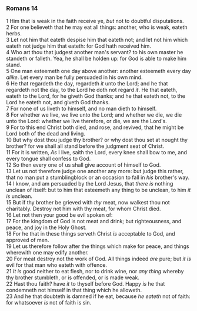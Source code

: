 ### Romans 14

1 Him that is weak in the faith receive ye, *but* not to doubtful disputations.  
2 For one believeth that he may eat all things: another, who is weak, eateth herbs.  
3 Let not him that eateth despise him that eateth not; and let not him which eateth not judge him that eateth: for God hath received him.  
4 Who art thou that judgest another man's servant? to his own master he standeth or falleth. Yea, he shall be holden up: for God is able to make him stand.  
5 One man esteemeth one day above another: another esteemeth every day *alike*. Let every man be fully persuaded in his own mind.  
6 He that regardeth the day, regardeth *it* unto the Lord; and he that regardeth not the day, to the Lord he doth not regard *it*. He that eateth, eateth to the Lord, for he giveth God thanks; and he that eateth not, to the Lord he eateth not, and giveth God thanks.  
7 For none of us liveth to himself, and no man dieth to himself.  
8 For whether we live, we live unto the Lord; and whether we die, we die unto the Lord: whether we live therefore, or die, we are the Lord's.  
9 For to this end Christ both died, and rose, and revived, that he might be Lord both of the dead and living.  
10 But why dost thou judge thy brother? or why dost thou set at nought thy brother? for we shall all stand before the judgment seat of Christ.  
11 For it is written, *As* I live, saith the Lord, every knee shall bow to me, and every tongue shall confess to God.  
12 So then every one of us shall give account of himself to God.  
13 Let us not therefore judge one another any more: but judge this rather, that no man put a stumblingblock or an occasion to fall in *his* brother's way.  
14 I know, and am persuaded by the Lord Jesus, that *there is* nothing unclean of itself: but to him that esteemeth any thing to be unclean, to him *it is* unclean.  
15 But if thy brother be grieved with *thy* meat, now walkest thou not charitably. Destroy not him with thy meat, for whom Christ died.  
16 Let not then your good be evil spoken of:  
17 For the kingdom of God is not meat and drink; but righteousness, and peace, and joy in the Holy Ghost.  
18 For he that in these things serveth Christ *is* acceptable to God, and approved of men.  
19 Let us therefore follow after the things which make for peace, and things wherewith one may edify another.  
20 For meat destroy not the work of God. All things indeed *are* pure; but *it is* evil for that man who eateth with offence.  
21 *It is* good neither to eat flesh, nor to drink wine, nor *any thing* whereby thy brother stumbleth, or is offended, or is made weak.  
22 Hast thou faith? have *it* to thyself before God. Happy *is* he that condemneth not himself in that thing which he alloweth.  
23 And he that doubteth is damned if he eat, because *he eateth* not of faith: for whatsoever *is* not of faith is sin.  

